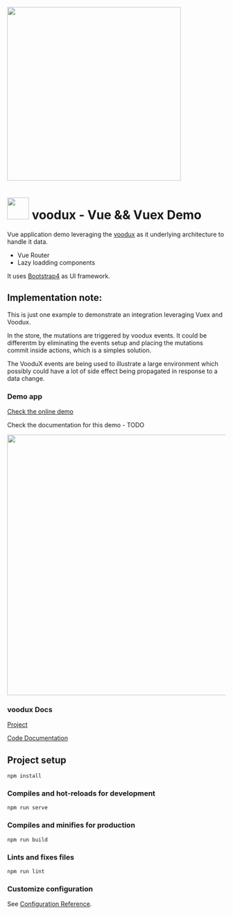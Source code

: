 [<img src="https://i.imgur.com/a856gth.png" width="400" />](https://web2solutions.github.io/voodux/code/index.html)


# <img src="https://avatars3.githubusercontent.com/u/14809007?s=280&v=4" width="50" /> voodux - Vue && Vuex Demo 

Vue application demo leveraging the [voodux](https://github.com/web2solutions/voodux) as it underlying architecture to handle it data.

- Vue Router
- Lazy loadding components

It uses [Bootstrap4](https://getbootstrap.com/docs/4.0/getting-started/introduction/) as UI framework.

## Implementation note:

This is just one example to demonstrate an integration leveraging Vuex and Voodux.

In the store, the mutations are triggered by voodux events. It could be differentm by eliminating the events setup and placing the mutations commit inside actions, which is a simples solution.

The VooduX events are being used to illustrate a large environment which possibly could have a lot of side effect being propagated in response to a data change.

### Demo app

[Check the online demo](https://voodux-vue-vuex-demo.vercel.app/)

Check the documentation for this demo - TODO


<img src="https://i.imgur.com/dSSh7xq.png" width="600" />

### voodux Docs

[Project](https://github.com/web2solutions/voodux)

[Code Documentation](https://web2solutions.github.io/voodux/code/index.html)



## Project setup
```
npm install
```

### Compiles and hot-reloads for development
```
npm run serve
```

### Compiles and minifies for production
```
npm run build
```

### Lints and fixes files
```
npm run lint
```

### Customize configuration
See [Configuration Reference](https://cli.vuejs.org/config/).
